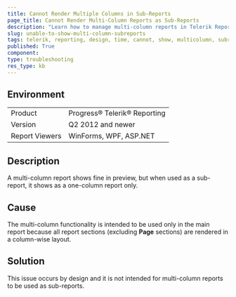 ```yaml
---
title: Cannot Render Multiple Columns in Sub-Reports
page_title: Cannot Render Multi-Column Reports as Sub-Reports
description: "Learn how to manage multi-column reports in Telerik Reporting."
slug: unable-to-show-multi-column-subreports
tags: telerik, reporting, design, time, cannot, show, multicolumn, subreports
published: True
component:
type: troubleshooting
res_type: kb
---
```


## Environment

<table>
	<tbody>
		<tr>
			<td>Product</td>
			<td>Progress® Telerik® Reporting</td>
		</tr>
		<tr>
			<td>Version</td>
			<td>Q2 2012 and newer</td>
		</tr>
	        <tr>
			<td>Report Viewers</td>
			<td>WinForms, WPF, ASP.NET</td>
		</tr>
	</tbody>
</table>

## Description

A multi-column report shows fine in preview, but when used as a sub-report, it shows as a one-column report only.

## Cause

The multi-column functionality is intended to be used only in the main report because all report sections (excluding **Page** sections) are rendered in a column-wise layout.

## Solution  

This issue occurs by design and it is not intended for multi-column reports to be used as sub-reports.
